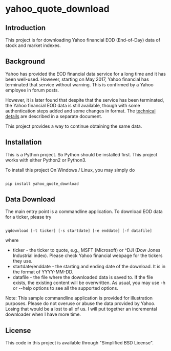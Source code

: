 # yahoo_quote_download

## Introduction
This project is for downloading Yahoo financial EOD (End-of-Day) data of stock and market indexes.

## Background
Yahoo has provided the EOD financial data service for a long time and it has been well-used. However, starting on May 2017, Yahoo financial has terminated that service without warning. This is confirmed by a Yahoo employee in forum posts.

However, it is later found that despite that the service has been terminated, the Yahoo financial EOD data is still available, though with some authentication steps added and some changes in format. The [technical details](https://github.com/c0redumb/yahoo_quote_download/blob/master/details.md) are described in a separate document.

This project provides a way to continue obtaining the same data.

## Installation
This is a Python project. So Python should be installed first. This project works with either Python2 or Python3.

To install this project On Windows / Linux, you may simply do
<pre><code>
pip install yahoo_quote_download
</code></pre>

## Data Download
The main entry point is a commandline application. To download EOD data for a ticker, please try
<pre><code>
yqdownload [-t ticker] [-s startdate] [-e enddate] [-f datafile]
</code></pre>
where
* ticker - the ticker to quote, e.g., MSFT (Microsoft) or ^DJI (Dow Jones Industrial index). Please check Yahoo financial webpage for the tickers they use.
* startdate/enddate - the starting and ending date of the download. It is in the format of YYYY-MM-DD.
* datafile - the file where the downloaded data is saved to. If the file exists, the existing content will be overwritten.
As usual, you may use -h or --help options to see all the supported options.

Note: This sample commandline application is provided for illustration purposes. Please do not overuse or abuse the data provided by Yahoo. Losing that would be a lost to all of us. I will put together an incremental downloader when I have more time.

## License
This code in this project is available through "Simplified BSD License".